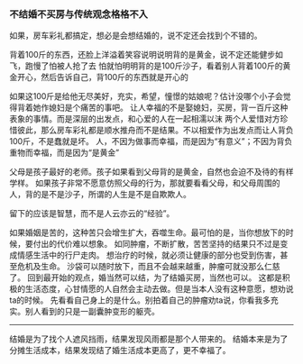 ### 不结婚不买房与传统观念格格不入

如果，房车彩礼都搞定，想必是会想结婚的，说不定还会找到个不错的。

背着100斤的东西，还脸上洋溢着笑容说明说明背的是黄金，说不定还能健步如飞，跑慢了怕被人抢了去
怕就怕明明背的是100斤沙子，看着别人背着100斤的黄金开心，然后告诉自己，背100斤的东西就是开心的

如果这100斤是给他无尽美好，充实，希望，憧憬的姑娘呢？估计没哪个小子会觉得背着她作媳妇是个痛苦的事吧。
让人幸福的不是娶媳妇，买房，背一百斤这种表象的事情。而是深层的出发点，和心爱的人在一起相濡以沫
两个人爱惜对方珍惜彼此，那么房车彩礼都是顺水推舟而不是结果。不以相爱作为出发点而让人背负100斤，不是蠢就是坏。
人，不因为做事而幸福，而是因为“有意义”；不因为背负重物而幸福，而是因为“是黄金”

父母是孩子最好的老师。孩子如果看到父母背的是黄金，自然也会迫不及待的有样学样。
如果孩子非常不愿意仿照父母的行为，那就要看看父母，和父母周围的人，背的是不是沙子，所谓的人生是不是自欺欺人。

留下的应该是智慧，而不是人云亦云的“经验”。

如果婚姻是苦的，这种苦只会增生扩大，吞噬生命。最可怕的是，当你想放下的时候，要付出的代价难以想象。
如同肿瘤，不断扩散，苦苦坚持的结果只不过是变成情感生活中的行尸走肉。
想治疗的时候，就必须让健康的部分也受到伤害，甚至危机及生命。
沙袋可以随时放下，而且不会越来越重，肿瘤可就没那么仁慈了。
回到最开始的观点，婚当然可以结，为了结婚买房，当然也可以。
这都是积极的生活态度，心甘情愿的人自然会主动去做。但是当本人没有这种意愿，想劝说ta的时候。
先看看自己身上的是什么。别拍着自己的肿瘤劝ta说，你看我多充实。别人看到的只是一副囊肿变形的躯壳。

---

结婚是为了找个人遮风挡雨，结果发现风雨都是那个人带来的。
结婚本来是为了分摊生活成本，结果发现结了婚生活成本更高了，更不幸福了。
